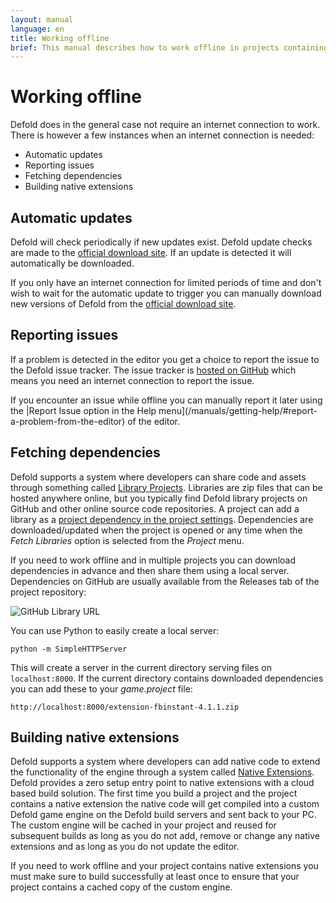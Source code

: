```yaml
---
layout: manual
language: en
title: Working offline
brief: This manual describes how to work offline in projects containing dependencies and in-particular native extensions
---
```


# Working offline

Defold does in the general case not require an internet connection to work. There is however a few instances when an internet connection is needed:

* Automatic updates
* Reporting issues
* Fetching dependencies
* Building native extensions


## Automatic updates

Defold will check periodically if new updates exist. Defold update checks are made to the [official download site](https://d.defold.com). If an update is detected it will automatically be downloaded.

If you only have an internet connection for limited periods of time and don't wish to wait for the automatic update to trigger you can manually download new versions of Defold from the [official download site](https://d.defold.com).


## Reporting issues

If a problem is detected in the editor you get a choice to report the issue to the Defold issue tracker. The issue tracker is [hosted on GitHub](https://www.github.com/defold/editor2-issues) which means you need an internet connection to report the issue.

If you encounter an issue while offline you can manually report it later using the |Report Issue option in the Help menu](/manuals/getting-help/#report-a-problem-from-the-editor) of the editor.


## Fetching dependencies

Defold supports a system where developers can share code and assets through something called [Library Projects](/manuals/libraries/). Libraries are zip files that can be hosted anywhere online, but you typically find Defold library projects on GitHub and other online source code repositories. A project can add a library as a [project dependency in the project settings](/manuals/project-settings/#dependencies). Dependencies are downloaded/updated when the project is opened or any time when the *Fetch Libraries* option is selected from the *Project* menu.

If you need to work offline and in multiple projects you can download dependencies in advance and then share them using a local server. Dependencies on GitHub are usually available from the Releases tab of the project repository:

![GitHub Library URL](../images/libraries/libraries_library_url_github.png)

You can use Python to easily create a local server:

    python -m SimpleHTTPServer

This will create a server in the current directory serving files on `localhost:8000`. If the current directory contains downloaded dependencies you can add these to your *game.project* file:

    http://localhost:8000/extension-fbinstant-4.1.1.zip


## Building native extensions

Defold supports a system where developers can add native code to extend the functionality of the engine through a system called [Native Extensions](/manuals/extensions/). Defold provides a zero setup entry point to native extensions with a cloud based build solution. The first time you build a project and the project contains a native extension the native code will get compiled into a custom Defold game engine on the Defold build servers and sent back to your PC. The custom engine will be cached in your project and reused for subsequent builds as long as you do not add, remove or change any native extensions and as long as you do not update the editor.

If you need to work offline and your project contains native extensions you must make sure to build successfully at least once to ensure that your project contains a cached copy of the custom engine.
